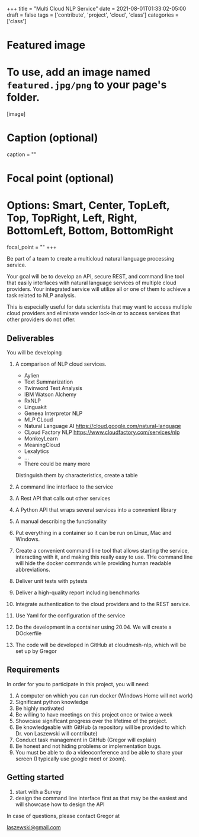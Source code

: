 +++
title = "Multi Cloud NLP Service"
date = 2021-08-01T01:33:02-05:00
draft = false
tags = ['contribute', 'project', 'cloud', 'class']
categories = ['class']

# Featured image
# To use, add an image named `featured.jpg/png` to your page's folder. 
[image]
  # Caption (optional)
  caption = ""

  # Focal point (optional)
  # Options: Smart, Center, TopLeft, Top, TopRight, Left, Right, BottomLeft, Bottom, BottomRight
  focal_point = ""
+++


Be part of a team to create a multicloud natural language processing service.

Your goal will be to develop an API, secure REST, and command line
tool that easily interfaces with natural language services of multiple
cloud providers.  Your integrated service will utilize all or one
of them to achieve a task related to NLP analysis.

This is especially useful for data scientists that may want to access
multiple cloud providers and eliminate vendor lock-in or to access
services that other providers do not offer.

## Deliverables

You will be developing

1. A comparison of NLP cloud services.

   * Aylien	
   * Text Summarization	
   * Twinword Text Analysis 
   * IBM Watson Alchemy	
   * RxNLP	
   * Linguakit	
   * Geneea Interpretor NLP
   * MLP CLoud
   * Natural Language AI <https://cloud.google.com/natural-language>
   * CLoud Factory NLP <https://www.cloudfactory.com/services/nlp>
   * MonkeyLearn
   * MeaningCloud
   * Lexalytics
   * ...
   * There could be many more

   Distinguish them by characteristics, create a table
   
1. A command line interface to the service
2. A Rest API that calls out other services
3. A Python API that wraps several services into a convenient library
5. A manual describing the functionality


4. Put everything in a container so it can be run on Linux, Mac and
   Windows.
5. Create a convenient command line tool that allows starting the service, interacting with it, and making this really easy to use. THe
   command line will hide the docker commands while providing human
   readable abbreviations.
6. Deliver unit tests with pytests
6. Deliver a high-quality report including benchmarks
7. Integrate authentication to the cloud providers and to the REST service.
8. Use Yaml for the configuration of the service
9. Do the development in a container using 20.04. We will create a DOckerfile
10. The code will be developed in GitHub at cloudmesh-nlp, which will be set up by Gregor


## Requirements

In order for you to participate in this project, you will need:

1. A computer on which you can run docker (Windows Home will not work)
2. Significant python knowledge
3. Be highly motivated
4. Be willing to have meetings on this project once or twice a week
5. Showcase significant progress over the lifetime of the project.
6. Be knowledgeable with GitHub (a repository will be provided to which
   Dr. von Laszewski will contribute)
7. Conduct task management in GitHub (Gregor will explain)
8. Be honest and not hiding problems or implementation bugs.
9. You must be able to do a videoconference and be able to share your screen (I typically use google meet or zoom).

## Getting started

1. start with a Survey
2. design the command line interface first as that may be the easiest and will showcase how to design the API



In case of questions, please contact Gregor at

laszewski@gmail.com

